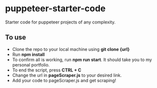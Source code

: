 # puppeteer-starter-code
Starter code for puppeteer projects of any complexity.

## To use

- Clone the repo to your local machine using **git clone {url}**
- Run **npm install**
- To confirm all is working, run **npm run start**. It should take you to my personal portfolio. 
- To end the script, press **CTRL + C**
- Change the url in **pageScraper.js** to your desired link.
- Add your code to pageScraper.js and get scraping!
